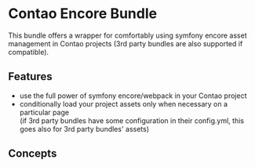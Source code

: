 # Contao Encore Bundle

This bundle offers a wrapper for comfortably using symfony encore asset management in Contao projects (3rd party bundles are also supported if compatible).

## Features

- use the full power of symfony encore/webpack in your Contao project
- conditionally load your project assets only when necessary on a particular page<br>
  (if 3rd party bundles have some configuration in their config.yml, this goes also for 3rd party bundles' assets)

## Concepts